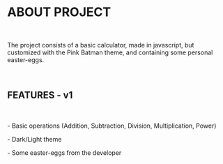 <h1>ABOUT PROJECT</h1>
<br>
<p>The project consists of a basic calculator, made in javascript, but customized with the Pink Batman theme, and containing some personal easter-eggs.</p>
<br>
<h2><b>FEATURES - v1</b></h2>
<br>
<p>- Basic operations (Addition, Subtraction, Division, Multiplication, Power)</p>
<p>- Dark/Light theme</p>
<p>- Some easter-eggs from the developer</p>
